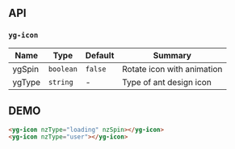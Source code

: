 ## API

### `yg-icon`

| Name    | Type           | Default  | Summary |
| ------- | ------------- | ----- | ----- |
| ygSpin | `boolean` | `false` | Rotate icon with animation |
| ygType | `string` | - | Type of ant design icon |

## DEMO

```html
<yg-icon nzType="loading" nzSpin></yg-icon>
<yg-icon nzType="user"></yg-icon>
```

